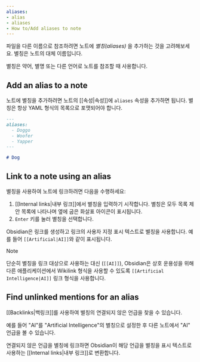 ```yaml
---
aliases: 
- alias
- aliases
- How to/Add aliases to note
---
```


파일을 다른 이름으로 참조하려면 노트에 _별칭(aliases)_ 을 추가하는 것을 고려해보세요. 별칭은 노트의 대체 이름입니다.

별칭은 약어, 별명 또는 다른 언어로 노트를 참조할 때 사용합니다.

## Add an alias to a note

노트에 별칭을 추가하려면 노트의 [[속성|속성]]에 `aliases` 속성을 추가하면 됩니다. 별칭은 항상 YAML 형식의 목록으로 포맷되어야 합니다.

```md
---
aliases:
  - Doggo
  - Woofer
  - Yapper
---

# Dog
```

## Link to a note using an alias

별칭을 사용하여 노트에 링크하려면 다음을 수행하세요:

1. [[Internal links|내부 링크]]에서 별칭을 입력하기 시작합니다. 별칭은 모두 목록 제안 목록에 나타나며 옆에 굽은 화살표 아이콘이 표시됩니다.
2. `Enter` 키를 눌러 별칭을 선택합니다.

Obsidian은 링크를 생성하고 링크의 사용자 지정 표시 텍스트로 별칭을 사용합니다. 예를 들어 `[[Artificial|AI]]`와 같이 표시됩니다.

> [!note]
> 단순히 별칭을 링크 대상으로 사용하는 대신 (`[[AI]]`), Obsidian은 상호 운용성을 위해 다른 애플리케이션에서 Wikilink 형식을 사용할 수 있도록 `[[Artificial Intelligence|AI]]` 링크 형식을 사용합니다.

## Find unlinked mentions for an alias

[[Backlinks|백링크]]를 사용하여 별칭의 연결되지 않은 언급을 찾을 수 있습니다.

예를 들어 "AI"를 "Artificial Intelligence"의 별칭으로 설정한 후 다른 노트에서 "AI" 언급을 볼 수 있습니다.

연결되지 않은 언급을 별칭에 링크하면 Obsidian이 해당 언급을 별칭을 표시 텍스트로 사용하는 [[Internal links|내부 링크]]로 변환합니다.

